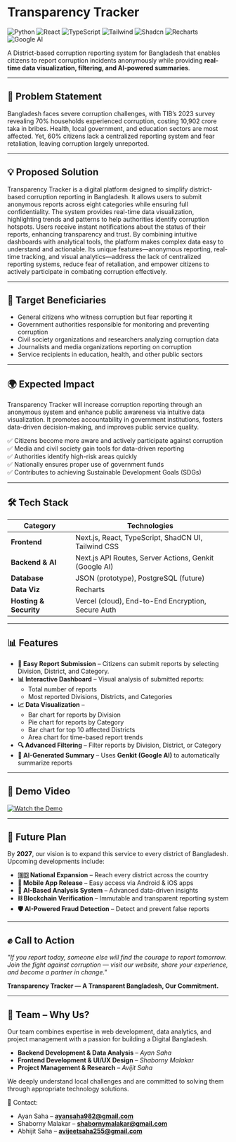 # Transparency Tracker

![Python](https://img.shields.io/badge/Next.js-000000?style=for-the-badge&logo=nextdotjs&logoColor=white)
![React](https://img.shields.io/badge/React-61DAFB?style=for-the-badge&logo=react&logoColor=black)
![TypeScript](https://img.shields.io/badge/TypeScript-3178C6?style=for-the-badge&logo=typescript&logoColor=white)
![Tailwind](https://img.shields.io/badge/Tailwind_CSS-38B2AC?style=for-the-badge&logo=tailwind-css&logoColor=white)
![Shadcn](https://img.shields.io/badge/ShadCN_UI-6E59A5?style=for-the-badge&logo=radix-ui&logoColor=white)
![Recharts](https://img.shields.io/badge/Recharts-FF6F00?style=for-the-badge&logo=recharts&logoColor=white)
![Google AI](https://img.shields.io/badge/Genkit_AI-4285F4?style=for-the-badge&logo=google&logoColor=white)

A District-based corruption reporting system for Bangladesh that enables citizens to report corruption incidents anonymously while providing **real-time data visualization, filtering, and AI-powered summaries**.

---

## 🚨 Problem Statement
Bangladesh faces severe corruption challenges, with TIB’s 2023 survey revealing 70% households experienced corruption, costing 10,902 crore taka in bribes. Health, local government, and education sectors are most affected. Yet, 60% citizens lack a centralized reporting system and fear retaliation, leaving corruption largely unreported.

---

## 💡 Proposed Solution
Transparency Tracker is a digital platform designed to simplify district-based corruption reporting in Bangladesh. It allows users to submit anonymous reports across eight categories while ensuring full confidentiality. The system provides real-time data visualization, highlighting trends and patterns to help authorities identify corruption hotspots. Users receive instant notifications about the status of their reports, enhancing transparency and trust. By combining intuitive dashboards with analytical tools, the platform makes complex data easy to understand and actionable. Its unique features—anonymous reporting, real-time tracking, and visual analytics—address the lack of centralized reporting systems, reduce fear of retaliation, and empower citizens to actively participate in combating corruption effectively.

---

## 🎯 Target Beneficiaries
- General citizens who witness corruption but fear reporting it  
- Government authorities responsible for monitoring and preventing corruption  
- Civil society organizations and researchers analyzing corruption data  
- Journalists and media organizations reporting on corruption  
- Service recipients in education, health, and other public sectors  

---

## 🌍 Expected Impact
Transparency Tracker will increase corruption reporting through an anonymous system and enhance public awareness via intuitive data visualization. It promotes accountability in government institutions, fosters data-driven decision-making, and improves public service quality.  

✅ Citizens become more aware and actively participate against corruption  
✅ Media and civil society gain tools for data-driven reporting  
✅ Authorities identify high-risk areas quickly  
✅ Nationally ensures proper use of government funds  
✅ Contributes to achieving Sustainable Development Goals (SDGs)  

---

## 🛠️ Tech Stack

| **Category**       | **Technologies** |
|---------------------|------------------|
| **Frontend**        | Next.js, React, TypeScript, ShadCN UI, Tailwind CSS |
| **Backend & AI**    | Next.js API Routes, Server Actions, Genkit (Google AI) |
| **Database**        | JSON (prototype), PostgreSQL (future) |
| **Data Viz**        | Recharts |
| **Hosting & Security** | Vercel (cloud), End-to-End Encryption, Secure Auth |

---

## 📊 Features

- **📝 Easy Report Submission** – Citizens can submit reports by selecting Division, District, and Category.  
- **📊 Interactive Dashboard** – Visual analysis of submitted reports:  
  - Total number of reports  
  - Most reported Divisions, Districts, and Categories  
- **📈 Data Visualization** –  
  - Bar chart for reports by Division  
  - Pie chart for reports by Category  
  - Bar chart for top 10 affected Districts  
  - Area chart for time-based report trends  
- **🔍 Advanced Filtering** – Filter reports by Division, District, or Category  
- **🤖 AI-Generated Summary** – Uses **Genkit (Google AI)** to automatically summarize reports   

---

## 🎥 Demo Video
[![Watch the Demo](https://img.youtube.com/vi/YOUR_VIDEO_ID/0.jpg)](https://www.youtube.com/watch?v=YOUR_VIDEO_ID)  

---

## 🔮 Future Plan
By **2027**, our vision is to expand this service to every district of Bangladesh. Upcoming developments include:  

- **🇧🇩 National Expansion** – Reach every district across the country  
- **📱 Mobile App Release** – Easy access via Android & iOS apps  
- **🤖 AI-Based Analysis System** – Advanced data-driven insights  
- **⛓️ Blockchain Verification** – Immutable and transparent reporting system  
- **🛡️ AI-Powered Fraud Detection** – Detect and prevent false reports  

---

## ✊ Call to Action
*"If you report today, someone else will find the courage to report tomorrow.  
Join the fight against corruption — visit our website, share your experience, and become a partner in change."*  

**Transparency Tracker — A Transparent Bangladesh, Our Commitment.**  

---

## 👥 Team – Why Us?
Our team combines expertise in web development, data analytics, and project management with a passion for building a Digital Bangladesh.  

- **Backend Development & Data Analysis** – *Ayan Saha*  
- **Frontend Development & UI/UX Design** – *Shaborny Malakar*  
- **Project Management & Research** – *Avijit Saha*  

We deeply understand local challenges and are committed to solving them through appropriate technology solutions.  

📩 Contact:  
- Ayan Saha – **ayansaha982@gmail.com**  
- Shaborny Malakar – **shabornymalakar@gmail.com**  
- Abhijit Saha – **avijeetsaha255@gmail.com**  
